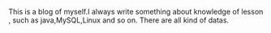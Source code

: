 This is a blog of myself.I always write something about knowledge of lesson , such as java,MySQL,Linux and so on.
There are all kind of datas. 